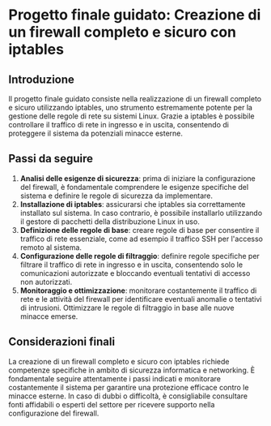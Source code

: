 # Progetto finale guidato: Creazione di un firewall completo e sicuro con iptables

## Introduzione
Il progetto finale guidato consiste nella realizzazione di un firewall completo e sicuro utilizzando iptables, uno strumento estremamente potente per la gestione delle regole di rete su sistemi Linux. Grazie a iptables è possibile controllare il traffico di rete in ingresso e in uscita, consentendo di proteggere il sistema da potenziali minacce esterne.

## Passi da seguire
1. **Analisi delle esigenze di sicurezza**: prima di iniziare la configurazione del firewall, è fondamentale comprendere le esigenze specifiche del sistema e definire le regole di sicurezza da implementare.
2. **Installazione di iptables**: assicurarsi che iptables sia correttamente installato sul sistema. In caso contrario, è possibile installarlo utilizzando il gestore di pacchetti della distribuzione Linux in uso.
3. **Definizione delle regole di base**: creare regole di base per consentire il traffico di rete essenziale, come ad esempio il traffico SSH per l'accesso remoto al sistema.
4. **Configurazione delle regole di filtraggio**: definire regole specifiche per filtrare il traffico di rete in ingresso e in uscita, consentendo solo le comunicazioni autorizzate e bloccando eventuali tentativi di accesso non autorizzati.
5. **Monitoraggio e ottimizzazione**: monitorare costantemente il traffico di rete e le attività del firewall per identificare eventuali anomalie o tentativi di intrusioni. Ottimizzare le regole di filtraggio in base alle nuove minacce emerse.

## Considerazioni finali
La creazione di un firewall completo e sicuro con iptables richiede competenze specifiche in ambito di sicurezza informatica e networking. È fondamentale seguire attentamente i passi indicati e monitorare costantemente il sistema per garantire una protezione efficace contro le minacce esterne. In caso di dubbi o difficoltà, è consigliabile consultare fonti affidabili o esperti del settore per ricevere supporto nella configurazione del firewall.